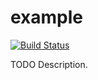 # example

[![Build Status](https://travis-ci.org/pseudonom/example.png)](https://travis-ci.org/pseudonom/example)

TODO Description.
